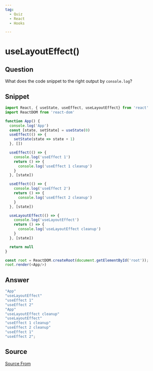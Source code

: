 ```yaml
---
tag:
  - Quiz
  - React
  - Hooks

---
```

  
# useLayoutEffect()

## Question
What does the code snippet to the right output by `console.log`?

## Snippet
```js
import React, { useState, useEffect, useLayoutEffect} from 'react'
import ReactDOM from 'react-dom'

function App() {
  console.log('App')
  const [state, setState] = useState(0)
  useEffect(() => {
    setState(state => state + 1)
  }, [])

  useEffect(() => {
    console.log('useEffect 1')
    return () => {
      console.log('useEffect 1 cleanup')
    }
  }, [state])

  useEffect(() => {
    console.log('useEffect 2')
    return () => {
      console.log('useEffect 2 cleanup')
    }
  }, [state])

  useLayoutEffect(() => {
    console.log('useLayoutEffect')
    return () => {
      console.log('useLayoutEffect cleanup')
    }
  }, [state])

  return null
}

const root = ReactDOM.createRoot(document.getElementById('root'));
root.render(<App/>)
```
    
## Answer
```js
"App"
"useLayoutEffect"
"useEffect 1"
"useEffect 2"
"App"
"useLayoutEffect cleanup"
"useLayoutEffect"
"useEffect 1 cleanup"
"useEffect 2 cleanup"
"useEffect 1"
"useEffect 2";
```


##  Source
[Source From](https://bigfrontend.dev/react-quiz/useLayoutEffect)

  